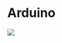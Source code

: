 # Arduino

<img src = "https://www.google.com/url?sa=i&url=https%3A%2F%2Fwww.makerzine.com.br%2Fprogramacao%2Fprimeiros-passos-com-o-arduino%2F&psig=AOvVaw28Nc6wY1w215sF8tljLyA8&ust=1697757705999000&source=images&cd=vfe&opi=89978449&ved=0CBEQjRxqFwoTCJjforPegIIDFQAAAAAdAAAAABAD">
